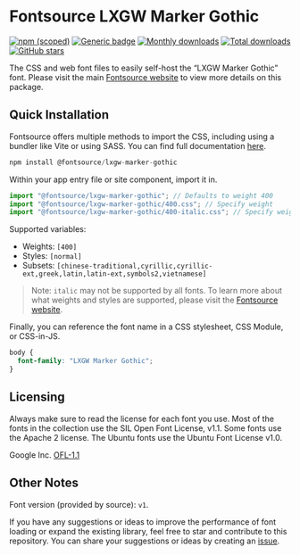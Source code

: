 # Fontsource LXGW Marker Gothic

[![npm (scoped)](https://img.shields.io/npm/v/@fontsource/lxgw-marker-gothic?color=brightgreen)](https://www.npmjs.com/package/@fontsource/lxgw-marker-gothic) [![Generic badge](https://img.shields.io/badge/fontsource-passing-brightgreen)](https://github.com/fontsource/fontsource) [![Monthly downloads](https://badgen.net/npm/dm/@fontsource/lxgw-marker-gothic)](https://github.com/fontsource/fontsource) [![Total downloads](https://badgen.net/npm/dt/@fontsource/lxgw-marker-gothic)](https://github.com/fontsource/fontsource) [![GitHub stars](https://img.shields.io/github/stars/fontsource/fontsource.svg?style=social&label=Star)](https://github.com/fontsource/fontsource/stargazers)

The CSS and web font files to easily self-host the “LXGW Marker Gothic” font. Please visit the main [Fontsource website](https://fontsource.org/fonts/lxgw-marker-gothic) to view more details on this package.

## Quick Installation

Fontsource offers multiple methods to import the CSS, including using a bundler like Vite or using SASS. You can find full documentation [here](https://fontsource.org/docs/getting-started/introduction).

```javascript
npm install @fontsource/lxgw-marker-gothic
```

Within your app entry file or site component, import it in.

```javascript
import "@fontsource/lxgw-marker-gothic"; // Defaults to weight 400
import "@fontsource/lxgw-marker-gothic/400.css"; // Specify weight
import "@fontsource/lxgw-marker-gothic/400-italic.css"; // Specify weight and style
```

Supported variables:
- Weights: `[400]`
- Styles: `[normal]`
- Subsets: `[chinese-traditional,cyrillic,cyrillic-ext,greek,latin,latin-ext,symbols2,vietnamese]`

> Note: `italic` may not be supported by all fonts. To learn more about what weights and styles are supported, please visit the [Fontsource website](https://fontsource.org/fonts/lxgw-marker-gothic).

Finally, you can reference the font name in a CSS stylesheet, CSS Module, or CSS-in-JS.

```css
body {
  font-family: "LXGW Marker Gothic";
}
```

## Licensing
Always make sure to read the license for each font you use. Most of the fonts in the collection use the SIL Open Font License, v1.1. Some fonts use the Apache 2 license. The Ubuntu fonts use the Ubuntu Font License v1.0.

Google Inc.
[OFL-1.1](http://scripts.sil.org/OFL)

## Other Notes
Font version (provided by source): `v1`.

If you have any suggestions or ideas to improve the performance of font loading or expand the existing library, feel free to star and contribute to this repository. You can share your suggestions or ideas by creating an [issue](https://github.com/fontsource/fontsource/issues).